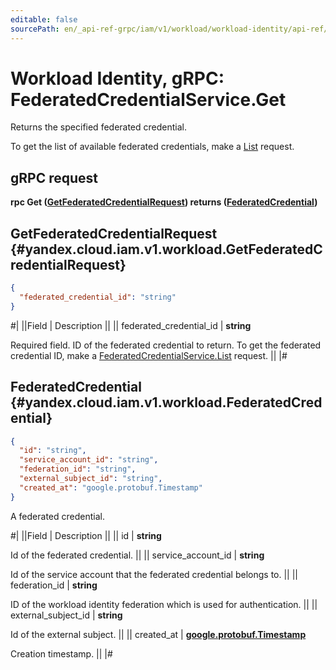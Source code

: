 ```yaml
---
editable: false
sourcePath: en/_api-ref-grpc/iam/v1/workload/workload-identity/api-ref/grpc/FederatedCredential/get.md
---
```


# Workload Identity, gRPC: FederatedCredentialService.Get

Returns the specified federated credential.

To get the list of available federated credentials, make a [List](/docs/iam/workload-identity/api-ref/grpc/FederatedCredential/list#List) request.

## gRPC request

**rpc Get ([GetFederatedCredentialRequest](#yandex.cloud.iam.v1.workload.GetFederatedCredentialRequest)) returns ([FederatedCredential](#yandex.cloud.iam.v1.workload.FederatedCredential))**

## GetFederatedCredentialRequest {#yandex.cloud.iam.v1.workload.GetFederatedCredentialRequest}

```json
{
  "federated_credential_id": "string"
}
```

#|
||Field | Description ||
|| federated_credential_id | **string**

Required field. ID of the federated credential to return.
To get the federated credential ID, make a [FederatedCredentialService.List](/docs/iam/workload-identity/api-ref/grpc/FederatedCredential/list#List) request. ||
|#

## FederatedCredential {#yandex.cloud.iam.v1.workload.FederatedCredential}

```json
{
  "id": "string",
  "service_account_id": "string",
  "federation_id": "string",
  "external_subject_id": "string",
  "created_at": "google.protobuf.Timestamp"
}
```

A federated credential.

#|
||Field | Description ||
|| id | **string**

Id of the federated credential. ||
|| service_account_id | **string**

Id of the service account that the federated credential belongs to. ||
|| federation_id | **string**

ID of the workload identity federation which is used for authentication. ||
|| external_subject_id | **string**

Id of the external subject. ||
|| created_at | **[google.protobuf.Timestamp](https://developers.google.com/protocol-buffers/docs/reference/google.protobuf#timestamp)**

Creation timestamp. ||
|#
